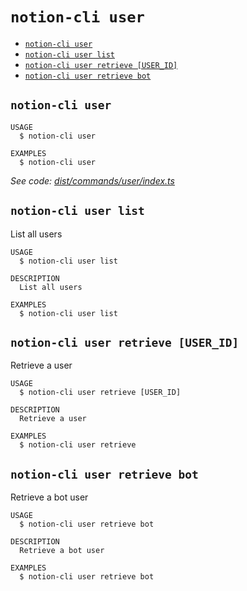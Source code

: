 `notion-cli user`
=================



* [`notion-cli user`](#notion-cli-user)
* [`notion-cli user list`](#notion-cli-user-list)
* [`notion-cli user retrieve [USER_ID]`](#notion-cli-user-retrieve-user_id)
* [`notion-cli user retrieve bot`](#notion-cli-user-retrieve-bot)

## `notion-cli user`

```
USAGE
  $ notion-cli user

EXAMPLES
  $ notion-cli user
```

_See code: [dist/commands/user/index.ts](https://github.com/litencatt/notion-cli-ts/blob/v0.9.0/dist/commands/user/index.ts)_

## `notion-cli user list`

List all users

```
USAGE
  $ notion-cli user list

DESCRIPTION
  List all users

EXAMPLES
  $ notion-cli user list
```

## `notion-cli user retrieve [USER_ID]`

Retrieve a user

```
USAGE
  $ notion-cli user retrieve [USER_ID]

DESCRIPTION
  Retrieve a user

EXAMPLES
  $ notion-cli user retrieve
```

## `notion-cli user retrieve bot`

Retrieve a bot user

```
USAGE
  $ notion-cli user retrieve bot

DESCRIPTION
  Retrieve a bot user

EXAMPLES
  $ notion-cli user retrieve bot
```
